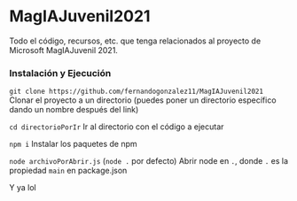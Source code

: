 # MagIAJuvenil2021
Todo el código, recursos, etc. que tenga relacionados al proyecto de Microsoft MagIAJuvenil 2021.

### Instalación y Ejecución
`git clone https://github.com/fernandogonzalez11/MagIAJuvenil2021` Clonar el proyecto a un directorio (puedes poner un directorio específico dando un nombre después del link)

`cd directorioPorIr` Ir al directorio con el código a ejecutar

`npm i` Instalar los paquetes de npm

`node archivoPorAbrir.js` (`node .` por defecto) Abrir node en `.`, donde `.` es la propiedad `main` en package.json

Y ya lol
